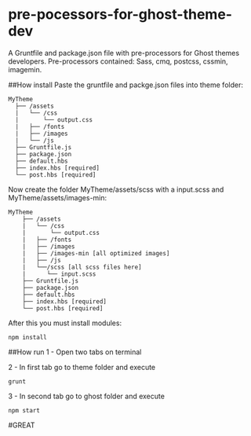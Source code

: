 # pre-pocessors-for-ghost-theme-dev
A Gruntfile and package.json file with pre-processors for Ghost themes developers. Pre-processors contained: Sass, cmq, postcss, cssmin, imagemin.

##How install
Paste the gruntfile and packge.json files into theme folder:

    MyTheme
      ├── /assets
      |   └── /css
      |       └── output.css
      |   ├── /fonts
      |   ├── /images
      |   └── /js
      ├── Gruntfile.js
      ├── package.json
      ├── default.hbs
      ├── index.hbs [required]
      └── post.hbs [required]

Now create the folder MyTheme/assets/scss with a input.scss and MyTheme/assets/images-min:

    MyTheme
        ├── /assets
        |   └── /css
        |       └── output.css
        |   ├── /fonts
        |   ├── /images
        |   ├── /images-min [all optimized images]
        |   ├── /js
        |   └──/scss [all scss files here]
        |      └── input.scss
        ├── Gruntfile.js
        ├── package.json
        ├── default.hbs
        ├── index.hbs [required]
        └── post.hbs [required]
  
After this you must install modules:

    npm install

##How run
1 - Open two tabs on terminal

2 - In first tab go to theme folder and execute

    grunt
    
3 - In second tab go to ghost folder and execute

    npm start
    
#GREAT



